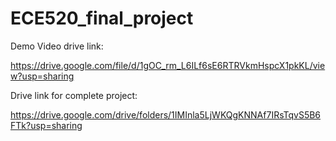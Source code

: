 # ECE520_final_project

Demo Video drive link:

https://drive.google.com/file/d/1gOC_rm_L6ILf6sE6RTRVkmHspcX1pkKL/view?usp=sharing

Drive link for complete project:

https://drive.google.com/drive/folders/1IMInla5LjWKQgKNNAf7IRsTqvS5B6FTk?usp=sharing
